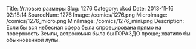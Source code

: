 Title: Угловые размеры 
Slug: 1276 
Category: xkcd 
Date: 2013-11-16 02:18:14 
SourceNum: 1276 
Image: /comics/1276.png 
MicroImage: /comics/1276_micro.png 
MiniImage: /comics/1276_mini.png 
Description: Если бы вся небесная сфера была спроецирована прямо на поверхность Земли, астрономия была бы ГОРАЗДО проще; хватило бы обыкновенной лупы. 

